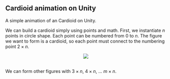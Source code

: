 ## Cardioid animation on Unity

A simple animation of an Cardioid on Unity. 

We can build a cardioid simply using points and math. First, we instantiate $n$ points in circle shape. Each point can be numbered from 0 to $n$. The figure we want to form is a cardioid, so each point must connect to the numbering point $2\times n$.

<div align="center">
  <img src="https://user-images.githubusercontent.com/86090177/208586267-c7bc8b40-84bb-4f62-9ab8-ea7ef4021792.png"/>
</div></br>

We can form other figures with $3\times n$, $4\times n$, ... $m\times n$.
